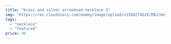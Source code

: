 ```yaml
---
title: "brass and silver arrowhead necklace 3"
img: "https://res.cloudinary.com/wommy/image/upload/v1588274628/RBJ/metal/7_kpdo1e.jpg"
tags: 
  - "necklace"
  - "featured"
price: 36
---
```

